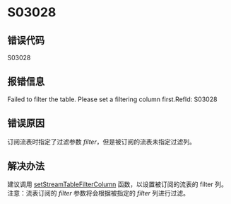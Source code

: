 # S03028

## 错误代码

S03028

## 报错信息

Failed to filter the table. Please set a filtering column first.RefId: S03028

## 错误原因

订阅流表时指定了过滤参数 *filter*，但是被订阅的流表未指定过滤列。

## 解决办法

建议调用 [setStreamTableFilterColumn](../funcs/s/setStreamTableFilterColumn.md) 函数，以设置被订阅的流表的 filter 列。注意：流表订阅的 *filter*
参数将会根据被指定的 *filter* 列进行过滤。

